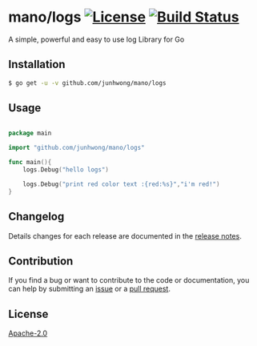 # mano/logs  [![License][license-image]][license-url] [![Build Status][travis-image]][travis-url]

A simple, powerful and easy to use log Library for Go


## Installation

```bash
$ go get -u -v github.com/junhwong/mano/logs
```

## Usage
```go

package main

import "github.com/junhwong/mano/logs"

func main(){
    logs.Debug("hello logs")

    logs.Debug("print red color text :{red:%s}","i'm red!")
}


```

## Changelog

Details changes for each release are documented in the [release notes](https://github.com/junhwong/mano/releases).

## Contribution

If you find a bug or want to contribute to the code or documentation, you can help by submitting an [issue](https://github.com/junhwong/mano/issues) or a [pull request](https://github.com/junhwong/mano/pulls).

## License

[Apache-2.0][license-url]


[downloads-image]: https://img.shields.io/npm/dm/otpl.svg

[license-url]: https://opensource.org/licenses/Apache-2.0
[license-image]: https://img.shields.io/badge/license-Apache2.0-blue.svg

[npm-url]: https://www.npmjs.com/package/otpl
[npm-image]: https://img.shields.io/npm/v/otpl.svg

[travis-url]: https://travis-ci.org/junhwong/mano
[travis-image]: https://img.shields.io/travis/junhwong/mano.svg

[coveralls-url]: https://coveralls.io/r/junhwong/mano
[coveralls-image]: https://img.shields.io/coveralls/junhwong/mano/master.svg

[gitter-url]: https://gitter.im/junhwong/mano
[gitter-image]: https://badges.gitter.im/junhwong/mano.png
